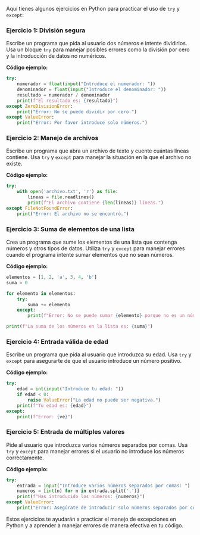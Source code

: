 Aquí tienes algunos ejercicios en Python para practicar el uso de `try` y `except`:

### Ejercicio 1: División segura
Escribe un programa que pida al usuario dos números e intente dividirlos. Usa un bloque `try` para manejar posibles errores como la división por cero y la introducción de datos no numéricos.

**Código ejemplo:**

```python
try:
    numerador = float(input("Introduce el numerador: "))
    denominador = float(input("Introduce el denominador: "))
    resultado = numerador / denominador
    print(f"El resultado es: {resultado}")
except ZeroDivisionError:
    print("Error: No se puede dividir por cero.")
except ValueError:
    print("Error: Por favor introduce solo números.")
```

### Ejercicio 2: Manejo de archivos
Escribe un programa que abra un archivo de texto y cuente cuántas líneas contiene. Usa `try` y `except` para manejar la situación en la que el archivo no existe.

**Código ejemplo:**

```python
try:
    with open('archivo.txt', 'r') as file:
        lineas = file.readlines()
        print(f"El archivo contiene {len(lineas)} líneas.")
except FileNotFoundError:
    print("Error: El archivo no se encontró.")
```

### Ejercicio 3: Suma de elementos de una lista
Crea un programa que sume los elementos de una lista que contenga números y otros tipos de datos. Utiliza `try` y `except` para manejar errores cuando el programa intente sumar elementos que no sean números.

**Código ejemplo:**

```python
elementos = [1, 2, 'a', 3, 4, 'b']
suma = 0

for elemento in elementos:
    try:
        suma += elemento
    except:
        print(f"Error: No se puede sumar {elemento} porque no es un número.")

print(f"La suma de los números en la lista es: {suma}")
```

### Ejercicio 4: Entrada válida de edad
Escribe un programa que pida al usuario que introduzca su edad. Usa `try` y `except` para asegurarte de que el usuario introduce un número positivo.

**Código ejemplo:**

```python
try:
    edad = int(input("Introduce tu edad: "))
    if edad < 0:
        raise ValueError("La edad no puede ser negativa.")
    print(f"Tu edad es: {edad}")
except:
    print(f"Error: {ve}")
```

### Ejercicio 5: Entrada de múltiples valores
Pide al usuario que introduzca varios números separados por comas. Usa `try` y `except` para manejar errores si el usuario no introduce los números correctamente.

**Código ejemplo:**

```python
try:
    entrada = input("Introduce varios números separados por comas: ")
    numeros = [int(n) for n in entrada.split(',')]
    print(f"Has introducido los números: {numeros}")
except ValueError:
    print("Error: Asegúrate de introducir solo números separados por comas.")
```

Estos ejercicios te ayudarán a practicar el manejo de excepciones en Python y a aprender a manejar errores de manera efectiva en tu código.
